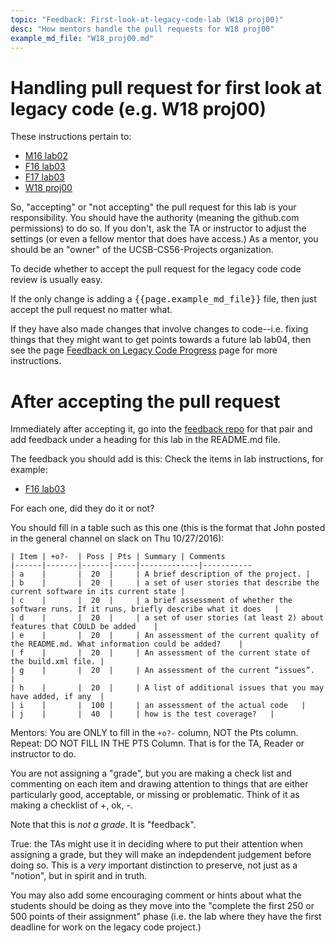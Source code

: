 ```yaml
---
topic: "Feedback: First-look-at-legacy-code-lab (W18 proj00)"
desc: "How mentors handle the pull requests for W18 proj00"
example_md_file: "W18_proj00.md"
---
```


# Handling pull request for first look at legacy code (e.g. W18 proj00)

These instructions pertain to:

* [M16 lab02](https://ucsb-cs56-m16.github.io/lab/lab02/)
* [F16 lab03](https://ucsb-cs56-f16.github.io/lab/lab03/)
* [F17 lab03](https://ucsb-cs56-f17.github.io/lab/lab03/)
* [W18 proj00](https://ucsb-cs56-w18.github.io/lab/proj00/)


So, "accepting" or "not accepting" the pull request for this lab is your responsibility.  You should have the authority (meaning the github.com permissions) to do so.  If you don't, ask the TA or instructor to adjust the settings (or even a fellow mentor that does have access.)   As a mentor, you should be an "owner" of the UCSB-CS56-Projects organization.

To decide whether to accept the pull request for the legacy code code review is usually easy.

If the only change is adding a <tt>{{page.example_md_file}}</tt> file, then just accept the pull request no matter what.

If they have also made changes that involve changes to code--i.e. fixing things that they might want to get points towards a future lab lab04, then see the page [Feedback on Legacy Code Progress](/topics/legacy_code_progress/) page for more instructions.


# After accepting the pull request

Immediately after accepting it, go into the [feedback repo](/topics/create_feedback_repo/) for that pair and add feedback under a heading for this lab in the README.md file.

The feedback you should add is this:  Check the items in lab instructions, for example:

* [F16 lab03](https://ucsb-cs56-f16.github.io/lab/lab03/)

For each one, did they do it or not?   

You should fill in a table such as this one (this is the format that John posted in the general channel on slack on Thu 10/27/2016):

```
| Item | +o?-  | Poss | Pts | Summary | Comments  
|------|-------|------|-----|-------------|-----------
| a    |       |  20  |     | A brief description of the project. | 
| b    |       |  20  |     | a set of user stories that describe the current software in its current state |
| c    |       |  20  |     | a brief assessment of whether the software runs. If it runs, briefly describe what it does   |
| d    |       |  20  |     | a set of user stories (at least 2) about features that COULD be added    |
| e    |       |  20  |     | An assessment of the current quality of the README.md. What information could be added?    |
| f    |       |  20  |     | An assessment of the current state of the build.xml file. |
| g    |       |  20  |     | An assessment of the current “issues”.    |
| h    |       |  20  |     | A list of additional issues that you may have added, if any  |
| i    |       |  100 |     | an assessment of the actual code   |
| j    |       |  40  |     | how is the test coverage?   |
```

Mentors: You are ONLY to fill in the `+o?-` column, NOT the Pts column.  Repeat: DO NOT FILL IN THE PTS Column.  That is for the TA, Reader or instructor to do.

You are not assigning a "grade", but you are making a check list and commenting on each item and drawing attention to things that are either particularly good, acceptable, or missing or problematic.  Think of it as making a checklist of  +, ok, -.  

Note that this is *not a grade*.  It is "feedback".  

True: the TAs might use it in deciding where to put their attention when assigning a grade, but they will make an indepdendent judgement before doing so.    This is a *very* important distinction to preserve, not just as a "notion", but in spirit and in truth.

You may also add some encouraging comment or hints about what the students should be doing as they move into the "complete the first 250 or 500 points of their assignment" phase (i.e. the lab where they have the first deadline for work on the legacy code project.)



